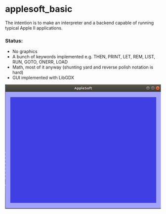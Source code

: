 # applesoft_basic
The intention is to make an interpreter and a backend capable of running typical Apple II applications.

### Status:
* No graphics
* A bunch of keywords implemented e.g. THEN, PRINT, LET, REM, LIST, RUN, GOTO, ONERR, LOAD
* Math, most of it anyway (shunting yard and reverse polish notation is hard)
* GUI implemented with LibGDX

![](basic.gif)